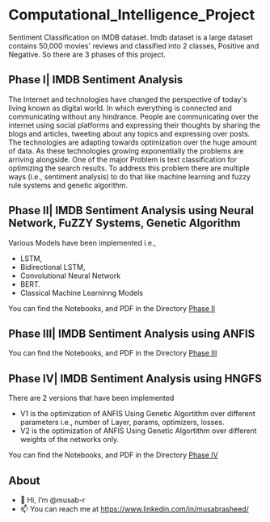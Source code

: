 # Computational_Intelligence_Project

Sentiment Classification on IMDB dataset. Imdb dataset is a large dataset contains 50,000 movies' reviews and classified into 2 classes, Positive and Negative. So there are 3 phases of this project.

## Phase I| IMDB Sentiment Analysis

The Internet and technologies have changed the perspective of today's living known as digital world. In which everything is connected and communicating without any hindrance. People are communicating over the internet using social platforms and expressing their thoughts by sharing the blogs and articles, tweeting about any topics and expressing over posts. The technologies are adapting towards optimization over the huge amount of data. As these technologies growing exponentially the problems are arriving alongside. One of the major Problem is text classification for optimizing the search results. To address this problem there are multiple ways (i.e., sentiment analysis) to do that like machine learning and fuzzy rule systems and genetic algorithm. 

## Phase II| IMDB Sentiment Analysis using Neural Network, FuZZY Systems, Genetic Algorithm
Various Models have been implemented i.e., 
* LSTM, 
* Bidirectional LSTM, 
* Convolutional Neural Network 
* BERT. 
* Classical Machine Learninng Models

You can find the Notebooks, and PDF in the Directory [Phase II](https://github.com/musab-r/Computational_Intelligence_Project/tree/main/Phase%202%20NN%2C%20FS%2C%20GA)

## Phase III| IMDB Sentiment Analysis using ANFIS

You can find the Notebooks, and PDF in the Directory [Phase III](https://github.com/musab-r/Computational_Intelligence_Project/tree/main/Phase%203%20ANFIS)

## Phase IV| IMDB Sentiment Analysis using HNGFS 
There are 2 versions that have been implemented
* V1 is the optimization of ANFIS Using Genetic Algortithm over different parameters i.e., number of Layer, params, optimizers, losses.
* V2 is the optimization of ANFIS Using Genetic Algortithm over different weights of the networks only.

You can find the Notebooks, and PDF in the Directory [Phase IV](https://github.com/musab-r/Computational_Intelligence_Project/tree/main/Phase%204%20HNGFS)


## About
- 👋 Hi, I’m @musab-r
- 📫 You can reach me at https://www.linkedin.com/in/musabrasheed/ 
